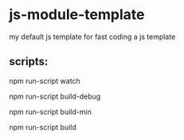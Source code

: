 js-module-template
===============

my default js template for fast coding a js template


## scripts:
npm run-script watch

npm run-script build-debug

npm run-script build-min

npm run-script build
